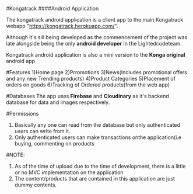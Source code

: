 #Kongatrack
####Android Application

The kongatrack android application is a client app to the main Kongatrack webapp "https://kongatrack.herokuapp.com/".

Although it's sill being developed as the commencement of the project was late alongside being the only **android developer** in the Lightedcodeteam.  

Kongatrack android application is also a mini version to the **Konga original** android app

#Features
1)Home page
2)Prromotions
3)News(Includes promotional offers and any new Trending products)
4)Product Categories
5)Placement of orders on goods 
6)Tracking of Ordered products(from the web app)


#Databases
The app uses **Firebase** and **Cloudinary** as it's backend database for data and images respectively. 

#Permissions
1) Basically any one can read from the database but only authenticated users can write from it.
2) Only authenticated users can make transactions onthe application(i.e buying, commenting on products

#NOTE:
1) As of the time of upload due to the time of development, there is a little or no MVC implementation on the application
2) The content/products that are contained in this application are just dummy contents.
